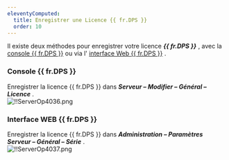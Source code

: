 ```yaml
---
eleventyComputed:
  title: Enregistrer une Licence {{ fr.DPS }}
  order: 10
---
```


Il existe deux méthodes pour enregistrer votre licence ***{{ fr.DPS }}*** , avec la [console {{ fr.DPS }}](#console-devolutions-server) ou via l' [interface Web {{ fr.DPS }}](#interface-web-devolutions-server) .  

### Console {{ fr.DPS }} 

Enregistrer la licence {{ fr.DPS }} dans ***Serveur – Modifier – Général – Licence*** .  
![!!ServerOp4036.png](https://webdevolutions.azureedge.net/docs/fr/server/ServerOp4036.png) 

### Interface WEB {{ fr.DPS }} 

Enregistrer la licence {{ fr.DPS }} dans ***Administration – Paramètres Serveur – Général – Série*** .  
![!!ServerOp4037.png](https://webdevolutions.azureedge.net/docs/fr/server/ServerOp4037.png) 

